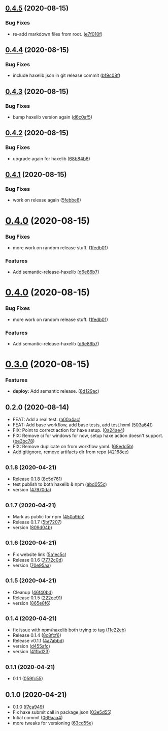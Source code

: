 ## [0.4.5](https://github.com/dropecho/lib_example/compare/0.4.4...0.4.5) (2020-08-15)


### Bug Fixes

* re-add markdown files from root. ([e7f010f](https://github.com/dropecho/lib_example/commit/e7f010fbdab645a5a680702b33071642471a5044))

## [0.4.4](https://github.com/dropecho/lib_example/compare/0.4.3...0.4.4) (2020-08-15)


### Bug Fixes

* include haxelib.json in git release commit ([bf9c08f](https://github.com/dropecho/lib_example/commit/bf9c08f09a9fb49b8a13cc3725ef461035cae62f))

## [0.4.3](https://github.com/dropecho/lib_example/compare/0.4.2...0.4.3) (2020-08-15)


### Bug Fixes

* bump haxelib version again ([d6c0af5](https://github.com/dropecho/lib_example/commit/d6c0af59810939746586134419a8fc41fb2a37e3))

## [0.4.2](https://github.com/dropecho/lib_example/compare/0.4.1...0.4.2) (2020-08-15)


### Bug Fixes

* upgrade again for haxelib ([68b84b6](https://github.com/dropecho/lib_example/commit/68b84b67f0af638cc5db966461fc353327e47272))

## [0.4.1](https://github.com/dropecho/lib_example/compare/0.4.0...0.4.1) (2020-08-15)


### Bug Fixes

* work on release again ([5febbe8](https://github.com/dropecho/lib_example/commit/5febbe84048ef9aba895c95474d497a83efdccd0))

# [0.4.0](https://github.com/dropecho/lib_example/compare/0.3.0...0.4.0) (2020-08-15)


### Bug Fixes

* more work on random release stuff. ([1fedb01](https://github.com/dropecho/lib_example/commit/1fedb0165e28a248c6bb79d24c403779c1163198))


### Features

* Add semantic-release-haxelib ([d6e86b7](https://github.com/dropecho/lib_example/commit/d6e86b766dbdc7c78c3e2f0f3934758d99e65bb0))

# [0.4.0](https://github.com/dropecho/lib_example/compare/0.3.0...0.4.0) (2020-08-15)


### Bug Fixes

* more work on random release stuff. ([1fedb01](https://github.com/dropecho/lib_example/commit/1fedb0165e28a248c6bb79d24c403779c1163198))


### Features

* Add semantic-release-haxelib ([d6e86b7](https://github.com/dropecho/lib_example/commit/d6e86b766dbdc7c78c3e2f0f3934758d99e65bb0))

# [0.3.0](https://github.com/dropecho/lib_example/compare/0.2.0...0.3.0) (2020-08-15)


### Features

* **deploy:** Add semantic release. ([8d129ac](https://github.com/dropecho/lib_example/commit/8d129acc402db1c0492aa43132fd934cd6dd6cee))

## 0.2.0 (2020-08-14)

* FEAT: Add a real test. ([a00a4ac](https://github.com/dropecho/lib_example/commit/a00a4ac))
* FEAT: Add base workflow, add base tests, add test.hxml ([503a64f](https://github.com/dropecho/lib_example/commit/503a64f))
* FIX: Point to correct action for haxe setup. ([0a24ae4](https://github.com/dropecho/lib_example/commit/0a24ae4))
* FIX: Remove ci for windows for now, setup haxe action doesn't support. ([be3bc78](https://github.com/dropecho/lib_example/commit/be3bc78))
* FIX: Remove duplicate on from workflow yaml. ([68edd5b](https://github.com/dropecho/lib_example/commit/68edd5b))
* Add gitignore, remove artifacts dir from repo ([42168ee](https://github.com/dropecho/lib_example/commit/42168ee))



## <small>0.1.8 (2020-04-21)</small>

* Release 0.1.8 ([8c5d761](https://github.com/dropecho/lib_example/commit/8c5d761))
* test publish to both haxelib & npm ([abd055c](https://github.com/dropecho/lib_example/commit/abd055c))
* version ([47970da](https://github.com/dropecho/lib_example/commit/47970da))



## <small>0.1.7 (2020-04-21)</small>

* Mark as public for npm ([450a9bb](https://github.com/dropecho/lib_example/commit/450a9bb))
* Release 0.1.7 ([5bf7207](https://github.com/dropecho/lib_example/commit/5bf7207))
* version ([809d04b](https://github.com/dropecho/lib_example/commit/809d04b))



## <small>0.1.6 (2020-04-21)</small>

* Fix website link ([5a1ec5c](https://github.com/dropecho/lib_example/commit/5a1ec5c))
* Release 0.1.6 ([7772c0d](https://github.com/dropecho/lib_example/commit/7772c0d))
* version ([70e95aa](https://github.com/dropecho/lib_example/commit/70e95aa))



## <small>0.1.5 (2020-04-21)</small>

* Cleanup ([46f40bd](https://github.com/dropecho/lib_example/commit/46f40bd))
* Release 0.1.5 ([222ee91](https://github.com/dropecho/lib_example/commit/222ee91))
* version ([865e8f6](https://github.com/dropecho/lib_example/commit/865e8f6))



## <small>0.1.4 (2020-04-21)</small>

* fix issue with npm/haxelib both trying to tag ([11e22eb](https://github.com/dropecho/lib_example/commit/11e22eb))
* Release 0.1.4 ([8c8fcf6](https://github.com/dropecho/lib_example/commit/8c8fcf6))
* Release v0.1.1 ([4a7abbd](https://github.com/dropecho/lib_example/commit/4a7abbd))
* version ([d455afc](https://github.com/dropecho/lib_example/commit/d455afc))
* version ([41fbd23](https://github.com/dropecho/lib_example/commit/41fbd23))



## <small>0.1.1 (2020-04-21)</small>

* 0.1.1 ([059fc55](https://github.com/dropecho/lib_example/commit/059fc55))



## 0.1.0 (2020-04-21)

* 0.1.0 ([f7ca949](https://github.com/dropecho/lib_example/commit/f7ca949))
* Fix haxe submit call in package.json ([03e5d55](https://github.com/dropecho/lib_example/commit/03e5d55))
* Intial commit ([069aaa4](https://github.com/dropecho/lib_example/commit/069aaa4))
* more tweaks for versioning ([63cd55e](https://github.com/dropecho/lib_example/commit/63cd55e))
